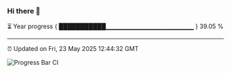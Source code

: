 ### Hi there 👋

⏳ Year progress { ███████████▁▁▁▁▁▁▁▁▁▁▁▁▁▁▁▁▁▁▁ } 39.05 %

---

⏰ Updated on Fri, 23 May 2025 12:44:32 GMT

![Progress Bar CI](https://github.com/liununu/liununu/workflows/Progress%20Bar%20CI/badge.svg)
